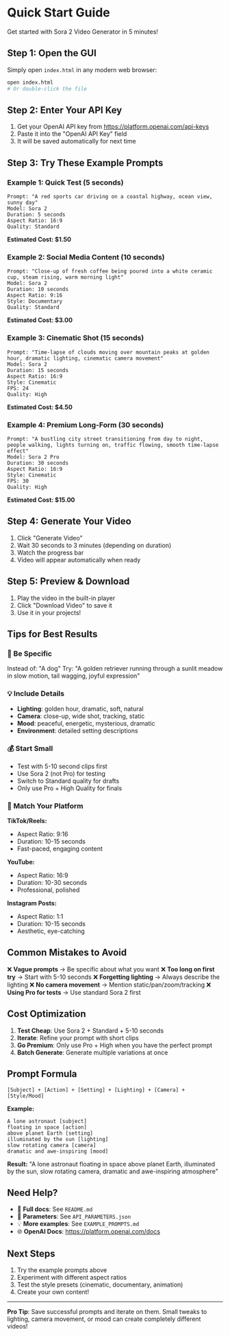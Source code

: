 # Quick Start Guide

Get started with Sora 2 Video Generator in 5 minutes!

## Step 1: Open the GUI

Simply open `index.html` in any modern web browser:
```bash
open index.html
# Or double-click the file
```

## Step 2: Enter Your API Key

1. Get your OpenAI API key from https://platform.openai.com/api-keys
2. Paste it into the "OpenAI API Key" field
3. It will be saved automatically for next time

## Step 3: Try These Example Prompts

### Example 1: Quick Test (5 seconds)
```
Prompt: "A red sports car driving on a coastal highway, ocean view, sunny day"
Model: Sora 2
Duration: 5 seconds
Aspect Ratio: 16:9
Quality: Standard
```
**Estimated Cost: $1.50**

### Example 2: Social Media Content (10 seconds)
```
Prompt: "Close-up of fresh coffee being poured into a white ceramic cup, steam rising, warm morning light"
Model: Sora 2
Duration: 10 seconds
Aspect Ratio: 9:16
Style: Documentary
Quality: Standard
```
**Estimated Cost: $3.00**

### Example 3: Cinematic Shot (15 seconds)
```
Prompt: "Time-lapse of clouds moving over mountain peaks at golden hour, dramatic lighting, cinematic camera movement"
Model: Sora 2
Duration: 15 seconds
Aspect Ratio: 16:9
Style: Cinematic
FPS: 24
Quality: High
```
**Estimated Cost: $4.50**

### Example 4: Premium Long-Form (30 seconds)
```
Prompt: "A bustling city street transitioning from day to night, people walking, lights turning on, traffic flowing, smooth time-lapse effect"
Model: Sora 2 Pro
Duration: 30 seconds
Aspect Ratio: 16:9
Style: Cinematic
FPS: 30
Quality: High
```
**Estimated Cost: $15.00**

## Step 4: Generate Your Video

1. Click "Generate Video"
2. Wait 30 seconds to 3 minutes (depending on duration)
3. Watch the progress bar
4. Video will appear automatically when ready

## Step 5: Preview & Download

1. Play the video in the built-in player
2. Click "Download Video" to save it
3. Use it in your projects!

## Tips for Best Results

### 🎯 Be Specific
Instead of: "A dog"
Try: "A golden retriever running through a sunlit meadow in slow motion, tail wagging, joyful expression"

### 💡 Include Details
- **Lighting**: golden hour, dramatic, soft, natural
- **Camera**: close-up, wide shot, tracking, static
- **Mood**: peaceful, energetic, mysterious, dramatic
- **Environment**: detailed setting descriptions

### 💰 Start Small
- Test with 5-10 second clips first
- Use Sora 2 (not Pro) for testing
- Switch to Standard quality for drafts
- Only use Pro + High Quality for finals

### 📱 Match Your Platform

**TikTok/Reels:**
- Aspect Ratio: 9:16
- Duration: 10-15 seconds
- Fast-paced, engaging content

**YouTube:**
- Aspect Ratio: 16:9
- Duration: 10-30 seconds
- Professional, polished

**Instagram Posts:**
- Aspect Ratio: 1:1
- Duration: 10-15 seconds
- Aesthetic, eye-catching

## Common Mistakes to Avoid

❌ **Vague prompts** → Be specific about what you want
❌ **Too long on first try** → Start with 5-10 seconds
❌ **Forgetting lighting** → Always describe the lighting
❌ **No camera movement** → Mention static/pan/zoom/tracking
❌ **Using Pro for tests** → Use standard Sora 2 first

## Cost Optimization

1. **Test Cheap**: Use Sora 2 + Standard + 5-10 seconds
2. **Iterate**: Refine your prompt with short clips
3. **Go Premium**: Only use Pro + High when you have the perfect prompt
4. **Batch Generate**: Generate multiple variations at once

## Prompt Formula

```
[Subject] + [Action] + [Setting] + [Lighting] + [Camera] + [Style/Mood]
```

**Example:**
```
A lone astronaut [subject]
floating in space [action]
above planet Earth [setting]
illuminated by the sun [lighting]
slow rotating camera [camera]
dramatic and awe-inspiring [mood]
```

**Result:** "A lone astronaut floating in space above planet Earth, illuminated by the sun, slow rotating camera, dramatic and awe-inspiring atmosphere"

## Need Help?

- 📖 **Full docs**: See `README.md`
- 🔧 **Parameters**: See `API_PARAMETERS.json`
- 💡 **More examples**: See `EXAMPLE_PROMPTS.md`
- 🌐 **OpenAI Docs**: https://platform.openai.com/docs

## Next Steps

1. Try the example prompts above
2. Experiment with different aspect ratios
3. Test the style presets (cinematic, documentary, animation)
4. Create your own content!

---

**Pro Tip**: Save successful prompts and iterate on them. Small tweaks to lighting, camera movement, or mood can create completely different videos!
